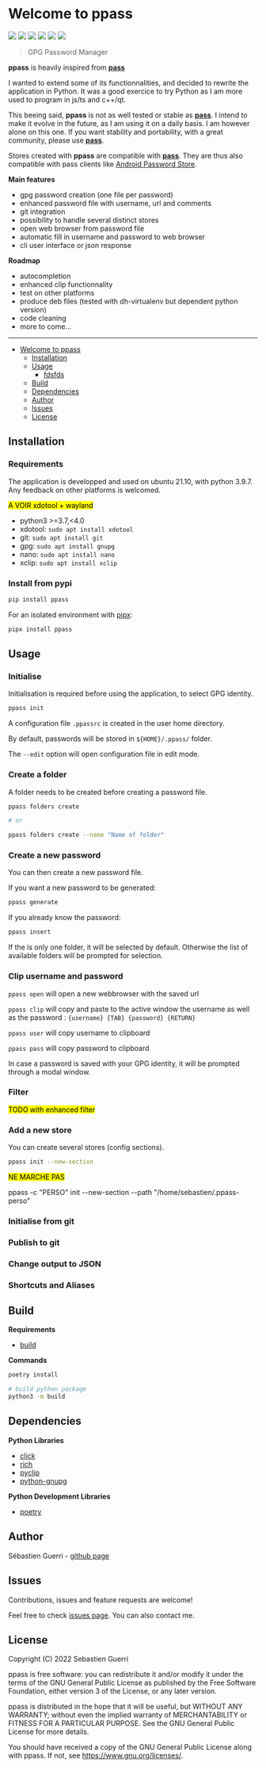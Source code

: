 # Welcome to ppass

[![](https://badgen.net/github/release/sguerri/ppass)](https://github.com/sguerri/ppass/releases/)
[![](https://img.shields.io/github/workflow/status/sguerri/ppass/Build/v0.2.6)](https://github.com/sguerri/ppass/actions/workflows/build.yml)
[![](https://badgen.net/github/license/sguerri/ppass)](https://www.gnu.org/licenses/)
[![](https://badgen.net/pypi/v/ppass)](https://pypi.org/project/ppass/)
![](https://badgen.net/pypi/python/ppass)
[![](https://badgen.net/badge/Open%20Source%20%3F/Yes%21/blue?icon=github)](#)

> GPG Password Manager

**ppass** is heavily inspired from **[pass](https://www.passwordstore.org/)**

I wanted to extend some of its functionnalities, and decided to rewrite the application in Python. It was a good exercice to try Python as I am more used to program in js/ts and c++/qt.

This beeing said, **ppass** is not as well tested or stable as **[pass](https://www.passwordstore.org/)**. I intend to make it evolve in the future, as I am using it on a daily basis. I am however alone on this one. If you want stability and portability, with a great community, please use **[pass](https://www.passwordstore.org/)**.

Stores created with **ppass** are compatible with **[pass](https://www.passwordstore.org/)**. They are thus also compatible with pass clients like [Android Password Store](https://github.com/android-password-store/Android-Password-Store#readme).


**Main features**
* gpg password creation (one file per password)
* enhanced password file with username, url and comments
* git integration
* possibility to handle several distinct stores
* open web browser from password file
* automatic fill in username and password to web browser
* cli user interface or json response

**Roadmap**
* autocompletion
* enhanced clip functionnality
* test on other platforms
* produce deb files (tested with dh-virtualenv but dependent python version)
* code cleaning
* more to come...

---

- [Welcome to ppass](#welcome-to-ppass)
  * [Installation](#installation)
  * [Usage](#usage)
    + [fdsfds](#fdsfds)
  * [Build](#build)
  * [Dependencies](#dependencies)
  * [Author](#author)
  * [Issues](#issues)
  * [License](#license)

## Installation

### Requirements

The application is developped and used on ubuntu 21.10, with python 3.9.7. Any feedback on other platforms is welcomed.

<mark>A VOIR xdotool + wayland</mark>

- python3 >=3.7,<4.0
- xdotool: `sudo apt install xdotool`
- git: `sudo apt install git`
- gpg: `sudo apt install gnupg`
- nano: `sudo apt install nano`
- xclip: `sudo apt install xclip`

### Install from pypi

```bash
pip install ppass
```

For an isolated environment with [pipx](https://pypa.github.io/pipx/):

```bash
pipx install ppass
```

## Usage

### Initialise

Initialisation is required before using the application, to select GPG identity.

```bash
ppass init
```

A configuration file `.ppassrc` is created in the user home directory.

By default, passwords will be stored in `${HOME}/.ppass/` folder.

The `--edit` option will open configuration file in edit mode.

### Create a folder

A folder needs to be created before creating a password file.

```bash
ppass folders create

# or

ppass folders create --name "Name of folder"
```

### Create a new password

You can then create a new password file.

If you want a new password to be generated:

```bash
ppass generate
```

If you already know the password:

```bash
ppass insert
```

If the is only one folder, it will be selected by default. Otherwise the list of available folders will be prompted for selection.

### Clip username and password

`ppass open` will open a new webbrowser with the saved url

`ppass clip` will copy and paste to the active window the username as well as the password : `{username} {TAB} {password} {RETURN}`

`ppass user` will copy username to clipboard

`ppass pass` will copy password to clipboard

In case a password is saved with your GPG identity, it will be prompted through a modal window.

### Filter

<mark>TODO with enhanced filter</mark>

### Add a new store

You can create several stores (config sections).

```bash
ppass init --new-section
```

<mark>NE MARCHE PAS</mark>

ppass -c "PERSO" init --new-section --path "/home/sebastien/.ppass-perso"

### Initialise from git

### Publish to git




### Change output to JSON

### Shortcuts and Aliases



## Build

**Requirements**

- [build](https://github.com/pypa/build)

**Commands**

```bash
poetry install

# build python package
python3 -m build
```

## Dependencies

**Python Libraries**
- [click](https://palletsprojects.com/p/click/)
- [rich](https://github.com/Textualize/rich)
- [pyclip](https://pypi.org/project/pyclip/)
- [python-gnupg](https://docs.red-dove.com/python-gnupg/)

**Python Development Libraries**
- [poetry](https://python-poetry.org/)

## Author

Sébastien Guerri - [github page](https://github.com/sguerri)

## Issues

Contributions, issues and feature requests are welcome!

Feel free to check [issues page](https://github.com/sguerri/ppass/issues). You can also contact me.

## License

Copyright (C) 2022 Sebastien Guerri

ppass is free software: you can redistribute it and/or modify it under the terms of the GNU General Public License as published by the Free Software Foundation, either version 3 of the License, or any later version.

ppass is distributed in the hope that it will be useful, but WITHOUT ANY WARRANTY; without even the implied warranty of MERCHANTABILITY or FITNESS FOR A PARTICULAR PURPOSE. See the GNU General Public License for more details.

You should have received a copy of the GNU General Public License along with ppass. If not, see <https://www.gnu.org/licenses/>.